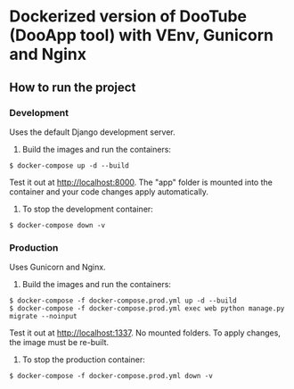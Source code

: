 # Dockerized version of DooTube (DooApp tool) with VEnv, Gunicorn and Nginx

## How to run the project

### Development

Uses the default Django development server.

1. Build the images and run the containers:

```shell
$ docker-compose up -d --build
```

Test it out at [http://localhost:8000](http://localhost:8000). The "app" folder is mounted into the container and your code changes apply automatically.

1. To stop the development container:
```shell
$ docker-compose down -v
```


### Production

Uses Gunicorn and Nginx.

1. Build the images and run the containers:

```shell
$ docker-compose -f docker-compose.prod.yml up -d --build
$ docker-compose -f docker-compose.prod.yml exec web python manage.py migrate --noinput
```
    

Test it out at [http://localhost:1337](http://localhost:1337). No mounted folders. To apply changes, the image must be re-built.

1. To stop the production container:
```shell
$ docker-compose -f docker-compose.prod.yml down -v
```